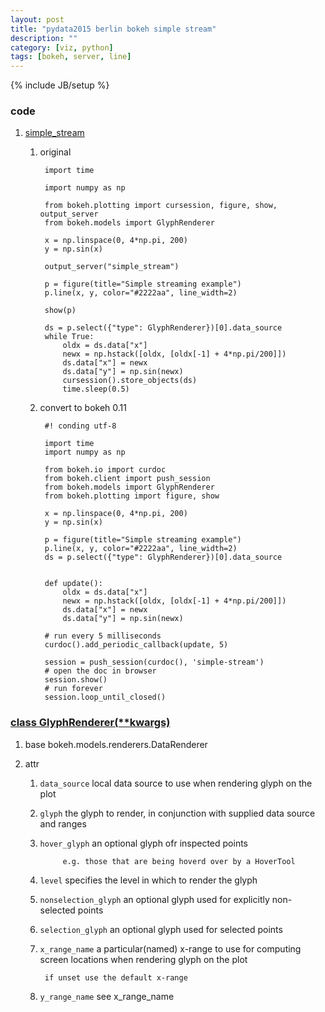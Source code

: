 ```yaml
---
layout: post
title: "pydata2015 berlin bokeh simple stream"
description: ""
category: [viz, python]
tags: [bokeh, server, line]
---
```

{% include JB/setup %}


### code

1. [simple_stream](https://github.com/chdoig/pydata2015-berlin-bokeh/blob/gh-pages/examples/Server/simple_stream.py)

    1. original

            import time

            import numpy as np

            from bokeh.plotting import cursession, figure, show, output_server
            from bokeh.models import GlyphRenderer

            x = np.linspace(0, 4*np.pi, 200)
            y = np.sin(x)

            output_server("simple_stream")

            p = figure(title="Simple streaming example")
            p.line(x, y, color="#2222aa", line_width=2)

            show(p)

            ds = p.select({"type": GlyphRenderer})[0].data_source
            while True:
                oldx = ds.data["x"]
                newx = np.hstack([oldx, [oldx[-1] + 4*np.pi/200]])
                ds.data["x"] = newx
                ds.data["y"] = np.sin(newx)
                cursession().store_objects(ds)
                time.sleep(0.5)

    1. convert to bokeh 0.11

            #! conding utf-8

            import time
            import numpy as np

            from bokeh.io import curdoc
            from bokeh.client import push_session
            from bokeh.models import GlyphRenderer
            from bokeh.plotting import figure, show

            x = np.linspace(0, 4*np.pi, 200)
            y = np.sin(x)

            p = figure(title="Simple streaming example")
            p.line(x, y, color="#2222aa", line_width=2)
            ds = p.select({"type": GlyphRenderer})[0].data_source


            def update():
                oldx = ds.data["x"]
                newx = np.hstack([oldx, [oldx[-1] + 4*np.pi/200]])
                ds.data["x"] = newx
                ds.data["y"] = np.sin(newx)

            # run every 5 milliseconds
            curdoc().add_periodic_callback(update, 5)

            session = push_session(curdoc(), 'simple-stream')
            # open the doc in browser
            session.show()
            # run forever
            session.loop_until_closed()

### [class GlyphRenderer(**kwargs)](http://bokeh.pydata.org/en/latest/docs/reference/models/renderers.html#bokeh.models.renderers.GlyphRenderer)

1. base bokeh.models.renderers.DataRenderer

1. attr

    1. `data_source` local data source to use when rendering glyph on the plot

    1. `glyph` the glyph to render, in conjunction with supplied data source and ranges

    1. `hover_glyph` an optional glyph ofr inspected points

                e.g. those that are being hoverd over by a HoverTool

    1. `level` specifies the level in which to render the glyph

    1. `nonselection_glyph` an optional glyph used for explicitly non-selected points

    1. `selection_glyph` an optional glyph used for selected points

    1. `x_range_name` a particular(named) x-range to use for computing screen locations when rendering glyph on the plot

            if unset use the default x-range

    1. `y_range_name` see x_range_name
